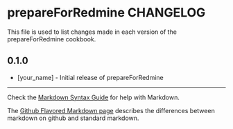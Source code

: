 prepareForRedmine CHANGELOG
===========================

This file is used to list changes made in each version of the prepareForRedmine cookbook.

0.1.0
-----
- [your_name] - Initial release of prepareForRedmine

- - -
Check the [Markdown Syntax Guide](http://daringfireball.net/projects/markdown/syntax) for help with Markdown.

The [Github Flavored Markdown page](http://github.github.com/github-flavored-markdown/) describes the differences between markdown on github and standard markdown.
